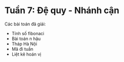 # Tuần 7: Đệ quy - Nhánh cận
Các bài toán đã giải:
- Tính số fibonaci
- Bài toán n hậu
- Tháp Hà Nội
- Mã đi tuần
- Liệt kê hoán vị
